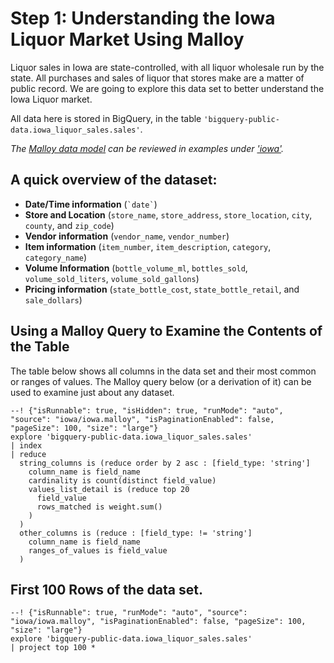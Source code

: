 # Step 1: Understanding the Iowa Liquor Market Using Malloy
Liquor sales in Iowa are state-controlled, with all liquor wholesale run by the state. All purchases and sales of liquor that stores make are a matter of public record. We are going to explore this data set to better understand the Iowa Liquor market.

All data here is stored in BigQuery, in the table `'bigquery-public-data.iowa_liquor_sales.sales'`.

_The [Malloy data model](source.md) can be reviewed in examples under ['iowa'](https://github.com/looker-open-source/malloy/blob/docs-release/samples/iowa/iowa.malloy)._

## A quick overview of the dataset:

* **Date/Time information** (`` `date` ``)
* **Store and Location** (`store_name`, `store_address`, `store_location`, `city`, `county`, and `zip_code`)
* **Vendor information** (`vendor_name`, `vendor_number`)
* **Item information** (`item_number`, `item_description`, `category`, `category_name`)
* **Volume Information** (`bottle_volume_ml`, `bottles_sold`, `volume_sold_liters`, `volume_sold_gallons`)
* **Pricing information** (`state_bottle_cost`, `state_bottle_retail`, and `sale_dollars`)

## Using a Malloy Query to Examine the Contents of the Table

The table below shows all columns in the data set and their most common or ranges of values. The Malloy query below (or a derivation of it) can be used to examine just about any dataset.

```malloy
--! {"isRunnable": true, "isHidden": true, "runMode": "auto", "source": "iowa/iowa.malloy", "isPaginationEnabled": false, "pageSize": 100, "size": "large"}
explore 'bigquery-public-data.iowa_liquor_sales.sales'
| index
| reduce
  string_columns is (reduce order by 2 asc : [field_type: 'string']
    column_name is field_name
    cardinality is count(distinct field_value)
    values_list_detail is (reduce top 20
      field_value
      rows_matched is weight.sum()
    )
  )
  other_columns is (reduce : [field_type: != 'string']
    column_name is field_name
    ranges_of_values is field_value
  )
```

## First 100 Rows of the data set.

```malloy
--! {"isRunnable": true, "runMode": "auto", "source": "iowa/iowa.malloy", "isPaginationEnabled": false, "pageSize": 100, "size": "large"}
explore 'bigquery-public-data.iowa_liquor_sales.sales'
| project top 100 *
```
